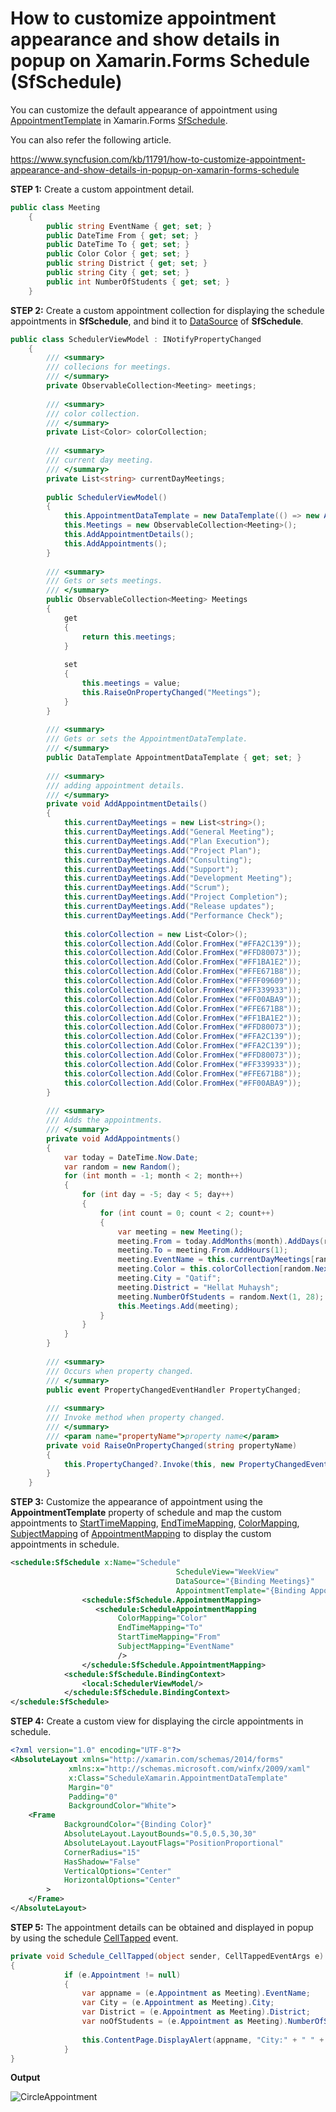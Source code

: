 # How to customize appointment appearance and show details in popup on Xamarin.Forms Schedule (SfSchedule)

You can customize the default appearance of appointment using [AppointmentTemplate](https://help.syncfusion.com/cr/cref_files/xamarin/Syncfusion.SfSchedule.XForms~Syncfusion.SfSchedule.XForms.SfSchedule~AppointmentTemplate.html?) in Xamarin.Forms [SfSchedule](https://help.syncfusion.com/xamarin/scheduler/overview?).

You can also refer the following article.

https://www.syncfusion.com/kb/11791/how-to-customize-appointment-appearance-and-show-details-in-popup-on-xamarin-forms-schedule

**STEP 1:** Create a custom appointment detail.
``` c#
public class Meeting
    {
        public string EventName { get; set; }
        public DateTime From { get; set; }
        public DateTime To { get; set; }
        public Color Color { get; set; }
        public string District { get; set; }
        public string City { get; set; }
        public int NumberOfStudents { get; set; }
    }
``` 

**STEP 2:** Create a custom appointment collection for displaying the schedule appointments in **SfSchedule**, and bind it to [DataSource](http://help.syncfusion.com/cr/cref_files/xamarin/Syncfusion.SfSchedule.XForms~Syncfusion.SfSchedule.XForms.SfSchedule~DataSource.html?) of **SfSchedule**.
``` c#
public class SchedulerViewModel : INotifyPropertyChanged
    {
        /// <summary>
        /// collecions for meetings.
        /// </summary>
        private ObservableCollection<Meeting> meetings;
 
        /// <summary>
        /// color collection.
        /// </summary>
        private List<Color> colorCollection;
 
        /// <summary>
        /// current day meeting.
        /// </summary>
        private List<string> currentDayMeetings;
 
        public SchedulerViewModel()
        {
            this.AppointmentDataTemplate = new DataTemplate(() => new AppointmentDataTemplate());
            this.Meetings = new ObservableCollection<Meeting>();
            this.AddAppointmentDetails();
            this.AddAppointments();
        }
 
        /// <summary>
        /// Gets or sets meetings.
        /// </summary>
        public ObservableCollection<Meeting> Meetings
        {
            get
            {
                return this.meetings;
            }
 
            set
            {
                this.meetings = value;
                this.RaiseOnPropertyChanged("Meetings");
            }
        }
 
        /// <summary>
        /// Gets or sets the AppointmentDataTemplate.
        /// </summary>
        public DataTemplate AppointmentDataTemplate { get; set; }
 
        /// <summary>
        /// adding appointment details.
        /// </summary>
        private void AddAppointmentDetails()
        {
            this.currentDayMeetings = new List<string>();
            this.currentDayMeetings.Add("General Meeting");
            this.currentDayMeetings.Add("Plan Execution");
            this.currentDayMeetings.Add("Project Plan");
            this.currentDayMeetings.Add("Consulting");
            this.currentDayMeetings.Add("Support");
            this.currentDayMeetings.Add("Development Meeting");
            this.currentDayMeetings.Add("Scrum");
            this.currentDayMeetings.Add("Project Completion");
            this.currentDayMeetings.Add("Release updates");
            this.currentDayMeetings.Add("Performance Check");
 
            this.colorCollection = new List<Color>();
            this.colorCollection.Add(Color.FromHex("#FFA2C139"));
            this.colorCollection.Add(Color.FromHex("#FFD80073"));
            this.colorCollection.Add(Color.FromHex("#FF1BA1E2"));
            this.colorCollection.Add(Color.FromHex("#FFE671B8"));
            this.colorCollection.Add(Color.FromHex("#FFF09609"));
            this.colorCollection.Add(Color.FromHex("#FF339933"));
            this.colorCollection.Add(Color.FromHex("#FF00ABA9"));
            this.colorCollection.Add(Color.FromHex("#FFE671B8"));
            this.colorCollection.Add(Color.FromHex("#FF1BA1E2"));
            this.colorCollection.Add(Color.FromHex("#FFD80073"));
            this.colorCollection.Add(Color.FromHex("#FFA2C139"));
            this.colorCollection.Add(Color.FromHex("#FFA2C139"));
            this.colorCollection.Add(Color.FromHex("#FFD80073"));
            this.colorCollection.Add(Color.FromHex("#FF339933"));
            this.colorCollection.Add(Color.FromHex("#FFE671B8"));
            this.colorCollection.Add(Color.FromHex("#FF00ABA9"));
        }
 
        /// <summary>
        /// Adds the appointments.
        /// </summary>
        private void AddAppointments()
        {
            var today = DateTime.Now.Date;
            var random = new Random();
            for (int month = -1; month < 2; month++)
            {
                for (int day = -5; day < 5; day++)
                {
                    for (int count = 0; count < 2; count++)
                    {
                        var meeting = new Meeting();
                        meeting.From = today.AddMonths(month).AddDays(random.Next(1, 28)).AddHours(random.Next(9, 18));
                        meeting.To = meeting.From.AddHours(1);
                        meeting.EventName = this.currentDayMeetings[random.Next(7)];
                        meeting.Color = this.colorCollection[random.Next(14)];
                        meeting.City = "Qatif";
                        meeting.District = "Hellat Muhaysh";
                        meeting.NumberOfStudents = random.Next(1, 28);
                        this.Meetings.Add(meeting);
                    }
                }
            }
        }
 
        /// <summary>
        /// Occurs when property changed.
        /// </summary>
        public event PropertyChangedEventHandler PropertyChanged;
 
        /// <summary>
        /// Invoke method when property changed.
        /// </summary>
        /// <param name="propertyName">property name</param>
        private void RaiseOnPropertyChanged(string propertyName)
        {
            this.PropertyChanged?.Invoke(this, new PropertyChangedEventArgs(propertyName));
        }
    }
```
**STEP 3:** Customize the appearance of appointment using the **AppointmentTemplate** property of schedule and  map the custom appointments to [StartTimeMapping](https://help.syncfusion.com/cr/cref_files/xamarin/Syncfusion.SfSchedule.XForms~Syncfusion.SfSchedule.XForms.ScheduleAppointmentMapping~StartTimePropertyMapping.html?), [EndTimeMapping](https://help.syncfusion.com/cr/cref_files/xamarin/Syncfusion.SfSchedule.XForms~Syncfusion.SfSchedule.XForms.ScheduleAppointmentMapping~EndTimePropertyMapping.html?), [ColorMapping](https://help.syncfusion.com/cr/cref_files/xamarin/Syncfusion.SfSchedule.XForms~Syncfusion.SfSchedule.XForms.ScheduleAppointmentMapping~ColorMappingProperty.html?), [SubjectMapping](https://help.syncfusion.com/cr/cref_files/xamarin/Syncfusion.SfSchedule.XForms~Syncfusion.SfSchedule.XForms.ScheduleAppointmentMapping~SubjectMappingProperty.html?) of [AppointmentMapping](https://help.syncfusion.com/cr/xamarin/Syncfusion.SfSchedule.XForms~Syncfusion.SfSchedule.XForms.ScheduleAppointmentMapping.html?) to display the custom appointments in schedule.
``` xml
<schedule:SfSchedule x:Name="Schedule"
                                     ScheduleView="WeekView"
                                     DataSource="{Binding Meetings}"
                                     AppointmentTemplate="{Binding AppointmentDataTemplate}">
                <schedule:SfSchedule.AppointmentMapping>
                   <schedule:ScheduleAppointmentMapping
                        ColorMapping="Color"
                        EndTimeMapping="To"
                        StartTimeMapping="From"
                        SubjectMapping="EventName"
                        />
                </schedule:SfSchedule.AppointmentMapping>
            <schedule:SfSchedule.BindingContext>
                <local:SchedulerViewModel/>
            </schedule:SfSchedule.BindingContext>
</schedule:SfSchedule>
```

**STEP 4:** Create a custom view for displaying the circle appointments in schedule.

``` xml
<?xml version="1.0" encoding="UTF-8"?>
<AbsoluteLayout xmlns="http://xamarin.com/schemas/2014/forms"
             xmlns:x="http://schemas.microsoft.com/winfx/2009/xaml"
             x:Class="ScheduleXamarin.AppointmentDataTemplate"
             Margin="0" 
             Padding="0"
             BackgroundColor="White">
    <Frame
            BackgroundColor="{Binding Color}"
            AbsoluteLayout.LayoutBounds="0.5,0.5,30,30"
            AbsoluteLayout.LayoutFlags="PositionProportional"
            CornerRadius="15"
            HasShadow="False"
            VerticalOptions="Center" 
            HorizontalOptions="Center"
        >
    </Frame>
</AbsoluteLayout>
``` 

**STEP 5:** The appointment details can be obtained and displayed in popup by using the schedule [CellTapped](https://help.syncfusion.com/cr/xamarin/Syncfusion.SfSchedule.XForms~Syncfusion.SfSchedule.XForms.SfSchedule~CellTapped_EV.html?) event.

``` c#
private void Schedule_CellTapped(object sender, CellTappedEventArgs e)
{
            if (e.Appointment != null)
            {
                var appname = (e.Appointment as Meeting).EventName;
                var City = (e.Appointment as Meeting).City;
                var District = (e.Appointment as Meeting).District;
                var noOfStudents = (e.Appointment as Meeting).NumberOfStudents;
 
                this.ContentPage.DisplayAlert(appname, "City:" + " " + City + "\n" + "District:" + " " + District + "\n" + "NumberofStudents:" + " " + noOfStudents + "\n" , "ok");
            }
}
```
**Output**

![CircleAppointment](https://github.com/SyncfusionExamples/appointmenttemplate-schedule-xamarin/blob/master/ScreenShot/CircleAppointment.png)
